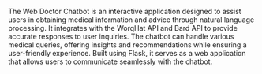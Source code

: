 The Web Doctor Chatbot is an interactive application designed to assist users in obtaining medical information and advice through natural language processing. It integrates with the WorqHat API and Bard API to provide accurate responses to user inquiries. The chatbot can handle various medical queries, offering insights and recommendations while ensuring a user-friendly experience. Built using Flask, it serves as a web application that allows users to communicate seamlessly with the chatbot.
